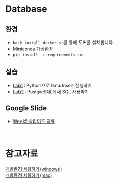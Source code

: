 # Database

## 환경

- `bash install_docker.sh`를 통해 도커를 설치합니다.
- Miniconda 가상환경
- `pip install -r requirements.txt`

## 실습


- [Lab1](Lab1/README.md) : Python으로 Data Insert 진행하기
- [Lab2](Lab2/README.md) : PostgreSQL에서 SQL 사용하기

## Google Slide

- [Week5 슬라이드 자료](https://docs.google.com/presentation/d/1ZetSMPJ6xh-Fqq77Wg_F0e_yc9zoOfXALOJJSyfaR2w/edit#slide=id.g1c1aa30d7d7_0_174)

<br>

# 참고자료
[개발환경 세팅하기(windows)](https://docs.google.com/presentation/d/1SE6P9tg3AGanryelHhF7qJ2hgwrOXZm8Q46O_7nXD6U/edit?usp=sharing)  
[개발환경 세팅하기(mac)](https://docs.google.com/presentation/d/1IbSSqU9mgfRvR511I_2zpWQVKgLyoiBhWu42mKWayWw/edit?usp=sharing)